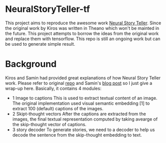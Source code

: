 # NeuralStoryTeller-tf

This project aims to reproduce the awesome work [Neural Story Teller](https://github.com/ryankiros/neural-storyteller). Since the original work by Kiros was written in Theano which won't be mainted in the future. This project attempts to borrow the ideas from the original work and replace them with tensorflow. This repo is still an ongoing work but can be used to generate simple result.

# Background

Kiros and Samin had provided great explanations of how Neural Story Teller work. Please refer to original [repo](https://github.com/ryankiros/neural-storyteller) and Samin's [blog post](https://medium.com/@samim/generating-stories-about-images-d163ba41e4ed) so I just give a wrap-up here. Basically, it contains 4 modules:

   * 1 Image to captions
      This is used to extract textual content of an image. The original implementation used visual semantic embedding [1] to extract 100 (default) captions of the images.  
   * 2 Skipt-thought vectors
      After the captions are extracted from the images, the final textual representation computed by taking avearge of the skip-thought vector of captions.
   * 3 story decoder
      To generate stories, we need to a decoder to help us decode the sentence from the skip-thought embedding to text.





